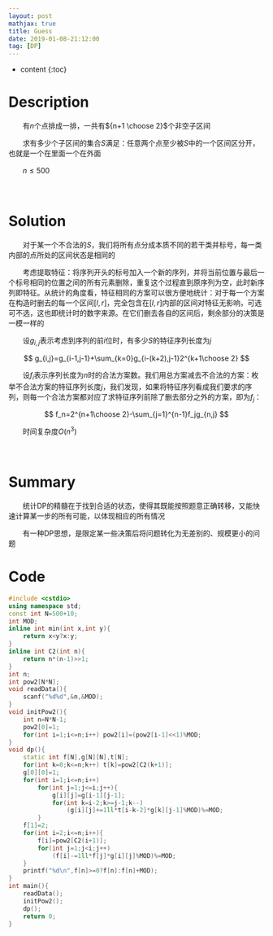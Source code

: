```yaml
---
layout: post
mathjax: true
title: Guess
date: 2019-01-08-21:12:00
tag: [DP]
---
```

* content
{:toc}
# Description

　　有$n$个点排成一排，一共有${n+1 \choose 2}$个非空子区间

　　求有多少个子区间的集合$S$满足：任意两个点至少被$S$中的一个区间区分开，也就是一个在里面一个在外面

　　$n \le 500$



　　

# Solution

　　对于某一个不合法的$S$，我们将所有点分成本质不同的若干类并标号，每一类内部的点所处的区间状态是相同的

　　考虑提取特征：将序列开头的标号加入一个新的序列，并将当前位置与最后一个标号相同的位置之间的所有元素删除，重复这个过程直到原序列为空，此时新序列即特征。从统计的角度看，特征相同的方案可以很方便地统计：对于每一个方案在构造时删去的每一个区间$[l,r]$，完全包含在$[l,r]$内部的区间对特征无影响，可选可不选，这也即统计时的数字来源。在它们删去各自的区间后，剩余部分的决策是一模一样的

　　设$g_{i,j}$表示考虑到序列的前$i$位时，有多少$S$的特征序列长度为$j$

$$
g_{i,j}=g_{i-1,j-1}+\sum_{k=0}g_{i-(k+2),j-1}2^{k+1\choose 2}
$$

　　设$f_i$表示序列长度为$n$时的合法方案数。我们用总方案减去不合法的方案：枚举不合法方案的特征序列长度$j$，我们发现，如果将特征序列看成我们要求的序列，则每一个合法方案都对应了求特征序列前除了删去部分之外的方案，即为$f_j$：

$$
f_n=2^{n+1\choose 2}-\sum_{j=1}^{n-1}f_jg_{n,j}
$$

　　时间复杂度$O(n^3)$

　　

# Summary

　　统计DP的精髓在于找到合适的状态，使得其既能按照题意正确转移，又能快速计算某一步的所有可能，以体现相应的所有情况

　　有一种DP思想，是限定某一些决策后将问题转化为无差别的、规模更小的问题



# Code

```c++
#include <cstdio>
using namespace std;
const int N=500+10;
int MOD;
inline int min(int x,int y){
	return x<y?x:y;
}
inline int C2(int n){
	return n*(n-1)>>1;
}
int n;
int pow2[N*N];
void readData(){
	scanf("%d%d",&n,&MOD);
}
void initPow2(){
	int n=N*N-1;
	pow2[0]=1;
	for(int i=1;i<=n;i++) pow2[i]=(pow2[i-1]<<1)%MOD;
}
void dp(){
	static int f[N],g[N][N],t[N];
	for(int k=0;k<=n;k++) t[k]=pow2[C2(k+1)];
	g[0][0]=1;
	for(int i=1;i<=n;i++)
		for(int j=1;j<=i;j++){
			g[i][j]=g[i-1][j-1];
			for(int k=i-2;k>=j-1;k--)
				(g[i][j]+=1ll*t[i-k-2]*g[k][j-1]%MOD)%=MOD;
		}
	f[1]=2;
	for(int i=2;i<=n;i++){
		f[i]=pow2[C2(i+1)];
		for(int j=1;j<i;j++)
			(f[i]-=1ll*f[j]*g[i][j]%MOD)%=MOD;
	}
	printf("%d\n",f[n]>=0?f[n]:f[n]+MOD);
}
int main(){
	readData();
	initPow2();
	dp();
	return 0;
}
```

